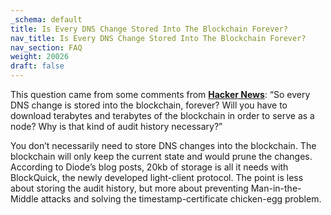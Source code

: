```yaml
---
_schema: default
title: Is Every DNS Change Stored Into The Blockchain Forever?
nav_title: Is Every DNS Change Stored Into The Blockchain Forever?
nav_section: FAQ
weight: 20026
draft: false
---
```

This question came from some comments from [**Hacker News**](https://news.ycombinator.com/item?id=20764104#20764865): “So every DNS change is stored into the blockchain, forever? Will you have to download terabytes and terabytes of the blockchain in order to serve as a node? Why is that kind of audit history necessary?”

You don’t necessarily need to store DNS changes into the blockchain. The blockchain will only keep the current state and would prune the changes. According to Diode’s blog posts, 20kb of storage is all it needs with BlockQuick, the newly developed light-client protocol. The point is less about storing the audit history, but more about preventing Man-in-the-Middle attacks and solving the timestamp-certificate chicken-egg problem.